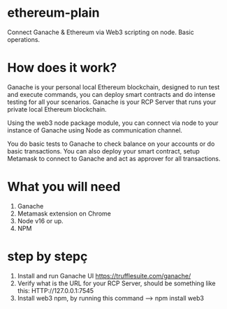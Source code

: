 # ethereum-plain
Connect Ganache &amp; Ethereum via Web3 scripting on node. Basic operations.

# How does it work?
Ganache is your personal local Ethereum blockchain, designed to run test and execute commands, you can deploy smart contracts and do intense testing for all your scenarios. Ganache is your RCP Server that runs your private local Ethereum blockchain.

Using the web3 node package module, you can connect via node to your instance of Ganache using Node as communication channel.

You do basic tests to Ganache to check balance on your accounts or do basic transactions. You can also deploy your smart contract, setup Metamask to connect to Ganache and act as approver for all transactions.


# What you will need
1. Ganache
2. Metamask extension on Chrome
3. Node v16 or up.
4. NPM


# step by stepç
1. Install and run Ganache UI https://trufflesuite.com/ganache/
2. Verify what is the URL for your RCP Server, should be something like this: HTTP://127.0.0.1:7545
3. Install web3 npm, by running this command --> npm install web3